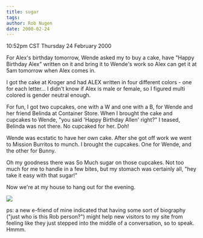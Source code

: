 ```yaml
---
title: sugar
tags: 
author: Rob Nugen
date: 2000-02-24
---
```


<title>Sugar</title>
<p class=date>10:52pm CST Thursday 24 February 2000</p>

<p>For Alex's birthday tomorrow, Wende asked my to buy a cake, have
"Happy Birthday Alex" written on it and bring it to Wende's work so
Alex can get it at 5am tomorrow when Alex comes in.

<p>I got the cake at Kroger and had ALEX written in four different
colors - one for each letter... I didn't know if Alex is male or
female, so I figured multi colored is gender neutral enough.

<p>For fun, I got two cupcakes, one with a W and one with a B, for
Wende and her friend Belinda at Container Store.  When I brought the
cake and cupcakes to Wende, "you said 'Happy Birthday Allen' right?"
I teased, Belinda was not there.  No cupcaked for her.  Doh!

<p>Wende was ecstatic to have her own cake.  After she got off work we
went to Mission Burritos to munch.  I brought the cupcakes.  One for
Wende, and the other for Bunny.

<p>Oh my goodness there was So Much sugar on those cupcakes.  Not too
much for me to handle in a few bites, but my stomach was certainly
all, "hey take it easy with that sugar!"

<p>Now we're at my house to hang out for the evening.

<p><img src='/images/rob/wL-ROB.gif'>

<p>ps: a new e-friend of mine indicated that having some sort of
biography ("just who is this Rob person?") might help new visitors to
my site from feeling like they just stepped into the middle of a
conversation, so to speak.  Hmmm.

